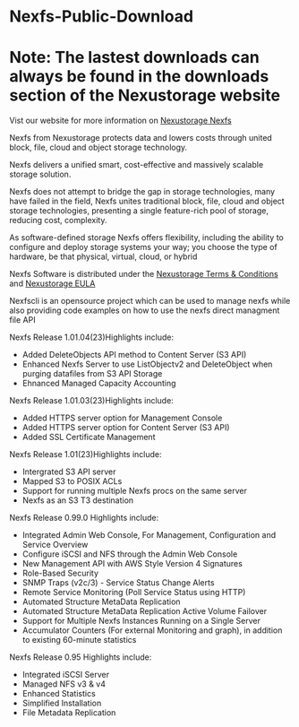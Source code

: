 # Nexfs-Public-Download 
# Note: The lastest downloads can always be found in the downloads section of the Nexustorage website

Vist our website for more information on [Nexustorage Nexfs](http://nexustorage.com)

Nexfs from Nexustorage protects data and lowers costs through united block, file, cloud and object storage technology.

Nexfs delivers a unified smart, cost-effective and massively scalable storage solution.

Nexfs does not attempt to bridge the gap in storage technologies, many have failed in the field, Nexfs unites traditional block, file, cloud and object storage technologies, presenting a single feature-rich pool of storage, reducing cost, complexity. 

As software-defined storage Nexfs offers flexibility, including the ability to configure and deploy storage systems your way; you choose the type of hardware, be that physical, virtual, cloud, or hybrid

Nexfs Software is distributed under the [Nexustorage Terms & Conditions](https://www.nexustorage.com/nexustorage-terms-and-conditions) and [Nexustorage EULA](https://www.nexustorage.com/nexustorage-end-user-license-agreem)

Nexfscli is an opensource project which can be used to manage nexfs while also providing code examples on how to use the nexfs direct managment file API

Nexfs Release 1.01.04(23)Highlights include:
  * Added DeleteObjects API method to Content Server (S3 API)
  * Enhanced Nexfs Server to use ListObjectv2 and DeleteObject when purging datafiles from S3 API Storage
  * Ehnanced Managed Capacity Accounting
    
Nexfs Release 1.01.03(23)Highlights include:
  * Added HTTPS server option for Management Console
  * Added HTTPS server option for Content Server (S3 API)
  * Added SSL Certificate Management
    
Nexfs Release 1.01(23)Highlights include:
  * Intergrated S3 API server
  * Mapped S3 to POSIX ACLs
  * Support for running multiple Nexfs procs on the same server
  * Nexfs as an S3 T3 destination
    
Nexfs Release 0.99.0 Highlights include:
  * Integrated Admin Web Console, For Management, Configuration and Service Overview
  * Configure iSCSI and NFS through the Admin Web Console
  * New Management API with AWS Style Version 4 Signatures 
  * Role-Based Security
  * SNMP Traps (v2c/3) - Service Status Change Alerts 
  * Remote Service Monitoring (Poll Service Status using HTTP)
  * Automated Structure MetaData Replication 
  * Automated Structure MetaData Replication Active Volume Failover
  * Support for Multiple Nexfs Instances Running on a Single Server
  * Accumulator Counters (For external Monitoring and graph), in addition to existing 60-minute statistics
  
Nexfs Release 0.95 Highlights include:
  * Integrated iSCSI Server		
  * Managed NFS v3 & v4			
  * Enhanced Statistics                                    
  * Simplified Installation
  * File Metadata Replication
